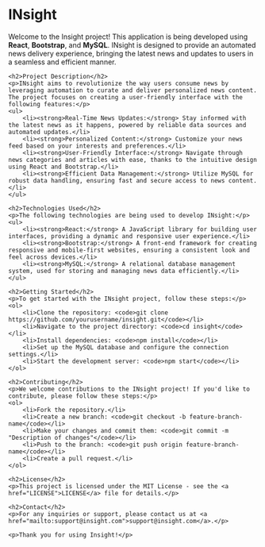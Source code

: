 <h1>INsight</h1>
    <p>Welcome to the Insight project! This application is being developed using <strong>React</strong>, <strong>Bootstrap</strong>, and <strong>MySQL</strong>. INsight is designed to provide an automated news delivery experience, bringing the latest news and updates to users in a seamless and efficient manner.</p>
    
    <h2>Project Description</h2>
    <p>INsight aims to revolutionize the way users consume news by leveraging automation to curate and deliver personalized news content. The project focuses on creating a user-friendly interface with the following features:</p>
    <ul>
        <li><strong>Real-Time News Updates:</strong> Stay informed with the latest news as it happens, powered by reliable data sources and automated updates.</li>
        <li><strong>Personalized Content:</strong> Customize your news feed based on your interests and preferences.</li>
        <li><strong>User-Friendly Interface:</strong> Navigate through news categories and articles with ease, thanks to the intuitive design using React and Bootstrap.</li>
        <li><strong>Efficient Data Management:</strong> Utilize MySQL for robust data handling, ensuring fast and secure access to news content.</li>
    </ul>
    
    <h2>Technologies Used</h2>
    <p>The following technologies are being used to develop INsight:</p>
    <ul>
        <li><strong>React:</strong> A JavaScript library for building user interfaces, providing a dynamic and responsive user experience.</li>
        <li><strong>Bootstrap:</strong> A front-end framework for creating responsive and mobile-first websites, ensuring a consistent look and feel across devices.</li>
        <li><strong>MySQL:</strong> A relational database management system, used for storing and managing news data efficiently.</li>
    </ul>
    
    <h2>Getting Started</h2>
    <p>To get started with the INsight project, follow these steps:</p>
    <ol>
        <li>Clone the repository: <code>git clone https://github.com/yourusername/insight.git</code></li>
        <li>Navigate to the project directory: <code>cd insight</code></li>
        <li>Install dependencies: <code>npm install</code></li>
        <li>Set up the MySQL database and configure the connection settings.</li>
        <li>Start the development server: <code>npm start</code></li>
    </ol>
    
    <h2>Contributing</h2>
    <p>We welcome contributions to the INsight project! If you'd like to contribute, please follow these steps:</p>
    <ol>
        <li>Fork the repository.</li>
        <li>Create a new branch: <code>git checkout -b feature-branch-name</code></li>
        <li>Make your changes and commit them: <code>git commit -m "Description of changes"</code></li>
        <li>Push to the branch: <code>git push origin feature-branch-name</code></li>
        <li>Create a pull request.</li>
    </ol>
    
    <h2>License</h2>
    <p>This project is licensed under the MIT License - see the <a href="LICENSE">LICENSE</a> file for details.</p>
    
    <h2>Contact</h2>
    <p>For any inquiries or support, please contact us at <a href="mailto:support@insight.com">support@insight.com</a>.</p>
    
    <p>Thank you for using Insight!</p>
